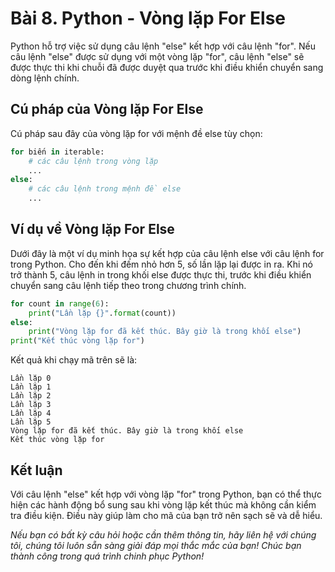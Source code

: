 # Bài 8. Python - Vòng lặp For Else

Python hỗ trợ việc sử dụng câu lệnh "else" kết hợp với câu lệnh "for". Nếu câu lệnh "else" được sử dụng với một vòng lặp "for", câu lệnh "else" sẽ được thực thi khi chuỗi đã được duyệt qua trước khi điều khiển chuyển sang dòng lệnh chính.


## Cú pháp của Vòng lặp For Else

Cú pháp sau đây của vòng lặp for với mệnh đề else tùy chọn:

```python
for biến in iterable:
    # các câu lệnh trong vòng lặp
    ...
else:
    # các câu lệnh trong mệnh đề else
    ...
```

## Ví dụ về Vòng lặp For Else

Dưới đây là một ví dụ minh họa sự kết hợp của câu lệnh else với câu lệnh for trong Python. Cho đến khi đếm nhỏ hơn 5, số lần lặp lại được in ra. Khi nó trở thành 5, câu lệnh in trong khối else được thực thi, trước khi điều khiển chuyển sang câu lệnh tiếp theo trong chương trình chính.

```python
for count in range(6):
    print("Lần lặp {}".format(count))
else:
    print("Vòng lặp for đã kết thúc. Bây giờ là trong khối else")
print("Kết thúc vòng lặp for")
```

Kết quả khi chạy mã trên sẽ là:

```
Lần lặp 0
Lần lặp 1
Lần lặp 2
Lần lặp 3
Lần lặp 4
Lần lặp 5
Vòng lặp for đã kết thúc. Bây giờ là trong khối else
Kết thúc vòng lặp for
```

## Kết luận

Với câu lệnh "else" kết hợp với vòng lặp "for" trong Python, bạn có thể thực hiện các hành động bổ sung sau khi vòng lặp kết thúc mà không cần kiểm tra điều kiện. Điều này giúp làm cho mã của bạn trở nên sạch sẽ và dễ hiểu.

*Nếu bạn có bất kỳ câu hỏi hoặc cần thêm thông tin, hãy liên hệ với chúng tôi, chúng tôi luôn sẵn sàng giải đáp mọi thắc mắc của bạn! Chúc bạn thành công trong quá trình chinh phục Python!*
